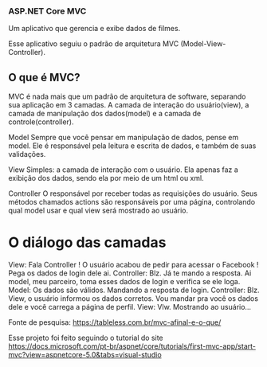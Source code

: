 ### ASP.NET Core MVC
Um aplicativo que gerencia e exibe dados de filmes.

Esse aplicativo seguiu o padrão de arquitetura MVC (Model-View-Controller).

## O que é MVC?

MVC é nada mais que um padrão de arquitetura de software, separando sua aplicação em 3 camadas. A camada de interação do usuário(view), a camada de manipulação dos dados(model) e a camada de controle(controller).

Model
Sempre que você pensar em manipulação de dados, pense em model. Ele é responsável pela leitura e escrita de dados, e também de suas validações.

View
Simples: a camada de interação com o usuário. Ela apenas faz a  exibição dos dados, sendo ela por meio de um html ou xml.

Controller
O responsável por receber todas as requisições do usuário. Seus métodos chamados actions são responsáveis por uma página, controlando qual model usar e qual view será mostrado ao usuário.

# O diálogo das camadas

View: Fala Controller ! O usuário acabou de pedir para acessar o Facebook ! Pega os dados de login dele ai. Controller: Blz. Já te mando a resposta. Ai model, meu parceiro, toma esses dados de login e verifica se ele loga. Model: Os dados são válidos. Mandando a resposta de login. Controller: Blz. View, o usuário informou os dados corretos. Vou mandar pra você os dados dele e você carrega a página de perfil. View: Vlw. Mostrando ao usuário…

Fonte de pesquisa: https://tableless.com.br/mvc-afinal-e-o-que/

Esse projeto foi feito  seguindo o tutorial do site https://docs.microsoft.com/pt-br/aspnet/core/tutorials/first-mvc-app/start-mvc?view=aspnetcore-5.0&tabs=visual-studio


